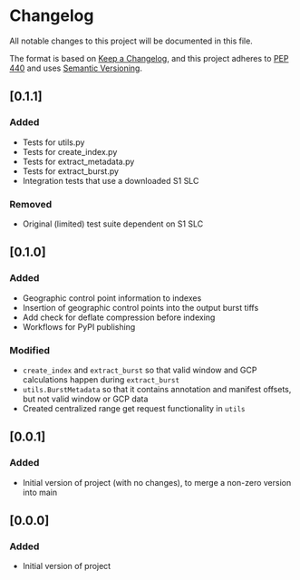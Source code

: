 # Changelog

All notable changes to this project will be documented in this file.

The format is based on [Keep a Changelog](https://keepachangelog.com/en/1.0.0/),
and this project adheres to [PEP 440](https://www.python.org/dev/peps/pep-0440/)
and uses [Semantic Versioning](https://semver.org/spec/v2.0.0.html).


## [0.1.1]

### Added
* Tests for utils.py
* Tests for create_index.py
* Tests for extract_metadata.py
* Tests for extract_burst.py
* Integration tests that use a downloaded S1 SLC

### Removed
* Original (limited) test suite dependent on S1 SLC

## [0.1.0]

### Added
* Geographic control point information to indexes
* Insertion of geographic control points into the output burst tiffs
* Add check for deflate compression before indexing
* Workflows for PyPI publishing

### Modified
* `create_index` and `extract_burst` so that valid window and GCP calculations happen during `extract_burst`
* `utils.BurstMetadata` so that it contains annotation and manifest offsets, but not valid window or GCP data
* Created centralized range get request functionality in `utils`

## [0.0.1]

### Added
* Initial version of project (with no changes), to merge a non-zero version into main

## [0.0.0]

### Added
* Initial version of project

